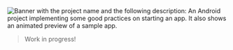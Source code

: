 <img src="https://user-images.githubusercontent.com/35379633/153131008-9bcf54f4-8f00-4273-9f1c-7e306271b5eb.gif" alt="Banner with the project name and the following description: An Android project implementing some good practices on starting an app. It also shows an animated preview of a sample app."/>

</br>

> Work in progress!
